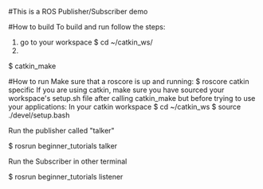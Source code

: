 #This is a ROS Publisher/Subscriber demo

#How to build
To build and run follow the steps:
1. go to your workspace
$ cd ~/catkin_ws/
2.
$ catkin_make

#How to run
Make sure that a roscore is up and running:
$ roscore
catkin specific If you are using catkin, make sure you have sourced your workspace's setup.sh file after calling catkin_make but before trying to use your applications:
In your catkin workspace
$ cd ~/catkin_ws
$ source ./devel/setup.bash

Run the publisher called "talker"

$ rosrun beginner_tutorials talker

Run the Subscriber in other terminal

$ rosrun beginner_tutorials listener 
